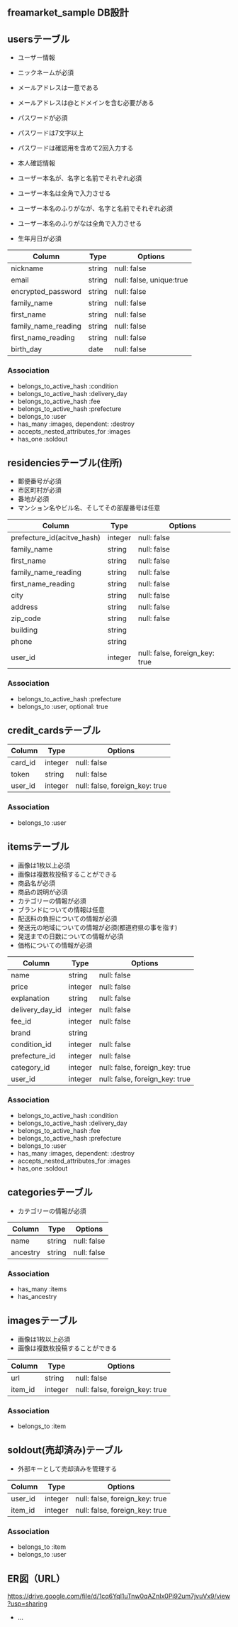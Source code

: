 ## freamarket_sample DB設計

## usersテーブル
- ユーザー情報
 - ニックネームが必須
 - メールアドレスは一意である
 - メールアドレスは@とドメインを含む必要がある
 - パスワードが必須
 - パスワードは7文字以上
 - パスワードは確認用を含めて2回入力する

- 本人確認情報
 - ユーザー本名が、名字と名前でそれぞれ必須
 - ユーザー本名は全角で入力させる
 - ユーザー本名のふりがなが、名字と名前でそれぞれ必須
 - ユーザー本名のふりがなは全角で入力させる
 - 生年月日が必須

|Column|Type|Options|
|------|----|-------|
|nickname|string|null: false|
|email|string|null: false, unique:true|
|encrypted_password|string|null: false|
|family_name|string|null: false|
|first_name|string|null: false|
|family_name_reading|string|null: false|
|first_name_reading|string|null: false|
|birth_day|date|null: false|

### Association
- belongs_to_active_hash :condition
- belongs_to_active_hash :delivery_day
- belongs_to_active_hash :fee
- belongs_to_active_hash :prefecture
- belongs_to :user
- has_many :images, dependent: :destroy
- accepts_nested_attributes_for :images
- has_one :soldout


## residenciesテーブル(住所)
 - 郵便番号が必須
 - 市区町村が必須
 - 番地が必須
 - マンション名やビル名、そしてその部屋番号は任意

|Column|Type|Options|
|------|----|-------|
|prefecture_id(acitve_hash)|integer|null: false|
|family_name|string|null: false|
|first_name|string|null: false|
|family_name_reading|string|null: false|
|first_name_reading|string|null: false|
|city|string|null: false|
|address|string|null: false|
|zip_code|string|null: false|
|building|string|
|phone|string|
|user_id|integer|null: false, foreign_key: true|

### Association
- belongs_to_active_hash :prefecture
- belongs_to :user, optional: true


## credit_cardsテーブル
|Column|Type|Options|
|------|----|-------|
|card_id|integer|null: false|
|token|string|null: false|
|user_id|integer|null: false, foreign_key: true|

### Association
- belongs_to :user

## itemsテーブル
- 画像は1枚以上必須
- 画像は複数枚投稿することができる
- 商品名が必須
- 商品の説明が必須
- カテゴリーの情報が必須
- ブランドについての情報は任意
- 配送料の負担についての情報が必須
- 発送元の地域についての情報が必須(都道府県の事を指す)
- 発送までの日数についての情報が必須
- 価格についての情報が必須

|Column|Type|Options|
|------|----|-------|
|name|string|null: false|
|price|integer|null: false|
|explanation|string|null: false|
|delivery_day_id|integer|null: false|
|fee_id|integer|null: false|
|brand|string||
|condition_id|integer|null: false|
|prefecture_id|integer|null: false|
|category_id|integer|null: false, foreign_key: true|
|user_id|integer|null: false, foreign_key: true|

### Association
- belongs_to_active_hash :condition
- belongs_to_active_hash :delivery_day
- belongs_to_active_hash :fee
- belongs_to_active_hash :prefecture
- belongs_to :user
- has_many :images, dependent: :destroy
- accepts_nested_attributes_for :images
- has_one :soldout

## categoriesテーブル
- カテゴリーの情報が必須

|Column|Type|Options|
|------|----|-------|
|name|string|null: false|
|ancestry|string|null: false|

### Association
- has_many :items
- has_ancestry


## imagesテーブル
- 画像は1枚以上必須
- 画像は複数枚投稿することができる

|Column|Type|Options|
|------|----|-------|
|url|string|null: false|
|item_id|integer|null: false, foreign_key: true|

### Association
- belongs_to :item

## soldout(売却済み)テーブル
- 外部キーとして売却済みを管理する

|Column|Type|Options|
|------|----|-------|
|user_id|integer|null: false, foreign_key: true|
|item_id|integer|null: false, foreign_key: true|

### Association
- belongs_to :item
- belongs_to :user

## ER図（URL）
https://drive.google.com/file/d/1cq6Yql1uTnw0qAZnIx0Pi92um7jvuVx9/view?usp=sharing

* ...

